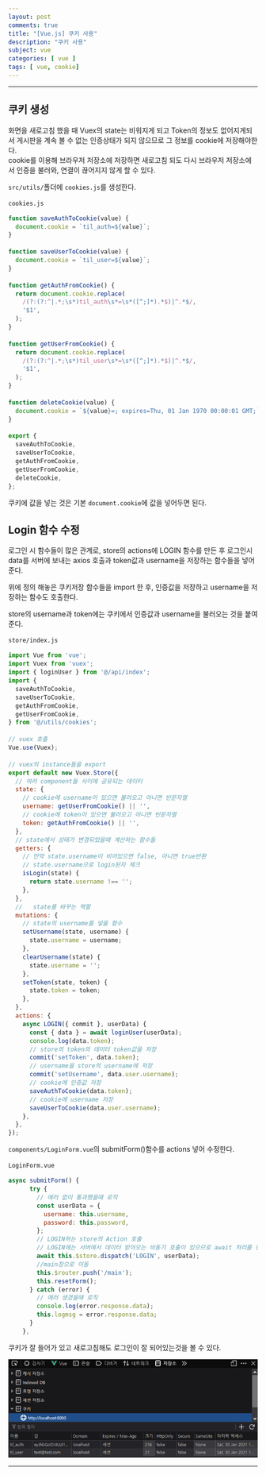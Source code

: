 ```yaml
---
layout: post
comments: true
title: "[Vue.js] 쿠키 사용"
description: "쿠키 사용"
subject: vue
categories: [ vue ]
tags: [ vue, cookie]
---
```


<hr>

## 쿠키 생성

화면을 새로고침 했을 때 Vuex의 state는 비워지게 되고 Token의 정보도 없어지게되서 게시판을 계속 볼 수 없는 인증상태가 되지 않으므로 그 정보를 cookie에 저장해야한다.  
cookie를 이용해 브라우저 저장소에 저장하면 새로고침 되도 다시 브라우저 저장소에서 인증을 불러와, 연결이 끊어지지 않게 할 수 있다.

`src/utils/`폴더에 `cookies.js`를 생성한다.

`cookies.js`
```javascript
function saveAuthToCookie(value) {
  document.cookie = `til_auth=${value}`;
}

function saveUserToCookie(value) {
  document.cookie = `til_user=${value}`;
}

function getAuthFromCookie() {
  return document.cookie.replace(
    /(?:(?:^|.*;\s*)til_auth\s*=\s*([^;]*).*$)|^.*$/,
    '$1',
  );
}

function getUserFromCookie() {
  return document.cookie.replace(
    /(?:(?:^|.*;\s*)til_user\s*=\s*([^;]*).*$)|^.*$/,
    '$1',
  );
}

function deleteCookie(value) {
  document.cookie = `${value}=; expires=Thu, 01 Jan 1970 00:00:01 GMT;`;
}

export {
  saveAuthToCookie,
  saveUserToCookie,
  getAuthFromCookie,
  getUserFromCookie,
  deleteCookie,
};
```

쿠키에 값을 넣는 것은 기본 `document.cookie`에 값을 넣어두면 된다.

## Login 함수 수정

로그인 시 함수들이 많은 관계로, store의 actions에 LOGIN 함수를 만든 후 로그인시 data를 서버에 보내는 axios 호출과 token값과 username을 저장하는 함수들을 넣어준다.

위에 정의 해놓은 쿠키저장 함수들을 import 한 후, 인증값을 저장하고 username을 저장하는 함수도 호출한다.

store의 username과 token에는 쿠키에서 인증값과 username을 불러오는 것을 붙여준다.

`store/index.js`
```javascript
import Vue from 'vue';
import Vuex from 'vuex';
import { loginUser } from '@/api/index';
import {
  saveAuthToCookie,
  saveUserToCookie,
  getAuthFromCookie,
  getUserFromCookie,
} from '@/utils/cookies';

// vuex 호출
Vue.use(Vuex);

// vuex의 instance들을 export
export default new Vuex.Store({
  // 여러 component들 사이에 공유되는 데이터
  state: {
    // cookie에 username이 있으면 불러오고 아니면 빈문자열
    username: getUserFromCookie() || '',
    // cookie에 token이 있으면 불러오고 아니면 빈문자열
    token: getAuthFromCookie() || '',
  },
  // state에서 상태가 변경되었을때 계산하는 함수들
  getters: {
    // 만약 state.username이 비어있으면 false, 아니면 true반환
    // state.username으로 login된지 체크
    isLogin(state) {
      return state.username !== '';
    },
  },
  //   state를 바꾸는 역할
  mutations: {
    // state의 username를 넣을 함수
    setUsername(state, username) {
      state.username = username;
    },
    clearUsername(state) {
      state.username = '';
    },
    setToken(state, token) {
      state.token = token;
    },
  },
  actions: {
    async LOGIN({ commit }, userData) {
      const { data } = await loginUser(userData);
      console.log(data.token);
      // store의 token의 데이터 token값을 저장
      commit('setToken', data.token);
      // username을 store의 username에 저장
      commit('setUsername', data.user.username);
      // cookie에 인증값 저장
      saveAuthToCookie(data.token);
      // cookie에 username 저장
      saveUserToCookie(data.user.username);
    },
  },
});

```

`components/LoginForm.vue`의 submitForm()함수를 actions 넣어 수정한다.

`LoginForm.vue`
```javascript
async submitForm() {
      try {
        // 에러 없이 통과했을때 로직
        const userData = {
          username: this.username,
          password: this.password,
        };
        // LOGIN하는 store의 Action 호출
        // LOGIN에는 서버에서 데이터 받아오는 비동기 호출이 있으므로 await 처리를 한다.
        await this.$store.dispatch('LOGIN', userData);
        //main창으로 이동
        this.$router.push('/main');
        this.resetForm();
      } catch (error) {
        // 에러 생겼을때 로직
        console.log(error.response.data);
        this.logmsg = error.response.data;
      }
    },
```

쿠키가 잘 들어가 있고 새로고침해도 로그인이 잘 되어있는것을 볼 수 있다.

![쿠키 개발자모드에서 확인](/assets/img/vue/vue-cookie1.png "쿠키 개발자모드에서 확인")


<hr>
